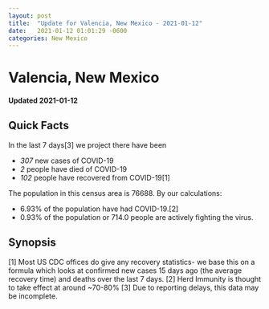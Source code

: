 ```yaml
---
layout: post
title:  "Update for Valencia, New Mexico - 2021-01-12"
date:   2021-01-12 01:01:29 -0600
categories: New Mexico
---
```


# Valencia, New Mexico
#### Updated 2021-01-12

## Quick Facts

In the last 7 days[3] we project there have been
- *307* new cases of COVID-19
- *2* people have died of COVID-19
- *102* people have recovered from COVID-19[1]

The population in this census area is 76688. By our calculations:
- 6.93% of the population have had COVID-19.[2]
- 0.93% of the population or 714.0 people are actively fighting the virus.

## Synopsis




[1] Most US CDC offices do give any recovery statistics- we base this on a formula which looks at confirmed new cases
15 days ago (the average recovery time) and deaths over the last 7 days.
[2] Herd Immunity is thought to take effect at around ~70-80%
[3] Due to reporting delays, this data may be incomplete. 
    